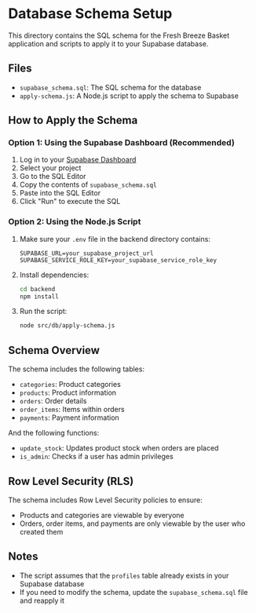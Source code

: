 # Database Schema Setup

This directory contains the SQL schema for the Fresh Breeze Basket application and scripts to apply it to your Supabase database.

## Files

- `supabase_schema.sql`: The SQL schema for the database
- `apply-schema.js`: A Node.js script to apply the schema to Supabase

## How to Apply the Schema

### Option 1: Using the Supabase Dashboard (Recommended)

1. Log in to your [Supabase Dashboard](https://app.supabase.io/)
2. Select your project
3. Go to the SQL Editor
4. Copy the contents of `supabase_schema.sql`
5. Paste into the SQL Editor
6. Click "Run" to execute the SQL

### Option 2: Using the Node.js Script

1. Make sure your `.env` file in the backend directory contains:
   ```
   SUPABASE_URL=your_supabase_project_url
   SUPABASE_SERVICE_ROLE_KEY=your_supabase_service_role_key
   ```

2. Install dependencies:
   ```bash
   cd backend
   npm install
   ```

3. Run the script:
   ```bash
   node src/db/apply-schema.js
   ```

## Schema Overview

The schema includes the following tables:

- `categories`: Product categories
- `products`: Product information
- `orders`: Order details
- `order_items`: Items within orders
- `payments`: Payment information

And the following functions:

- `update_stock`: Updates product stock when orders are placed
- `is_admin`: Checks if a user has admin privileges

## Row Level Security (RLS)

The schema includes Row Level Security policies to ensure:

- Products and categories are viewable by everyone
- Orders, order items, and payments are only viewable by the user who created them

## Notes

- The script assumes that the `profiles` table already exists in your Supabase database
- If you need to modify the schema, update the `supabase_schema.sql` file and reapply it 